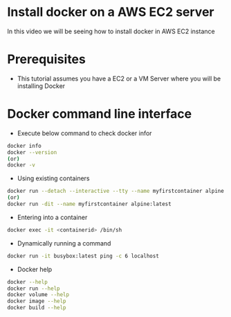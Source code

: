 # Install docker on a AWS EC2 server

In this video we will be seeing how to install docker in AWS EC2 instance

# Prerequisites
- This tutorial assumes you have a EC2 or a VM Server where you will be installing Docker

# Docker command line interface

- Execute below command to check docker infor
```bash
docker info
docker --version
(or)
docker -v
```

- Using existing containers
```bash
docker run --detach --interactive --tty --name myfirstcontainer alpine:latest
(or)
docker run -dit --name myfirstcontainer alpine:latest
```

- Entering into a container
```bash
docker exec -it <containerid> /bin/sh
```

- Dynamically running a command
```bash
docker run -it busybox:latest ping -c 6 localhost
```

- Docker help
```bash
docker --help
docker run --help
docker volume --help
docker image --help
docker build --help
```